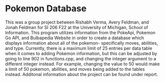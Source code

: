 # Pokemon Database
This was a group project between Rishabh Verma, Avery Feldman, and Jonah Feldman for SI 206 F22 at the University of Michigan, School of Information. This program utilizes information from the PokeApi, Pokemon Go API, and Bulbapedia Website in order to create a database which displays information about all of the pokemon- specifically moves, abilities, and type. Currently, there is a maximum limit of 25 entries per data table when it comes to adding Pokemon information, but this can be adjusted by going to line 902 in functions.cpp, and changing the integer argument to a different integer instead. For example, changing the value to 50 would make a limit of 50 pokemon, abilities, and moves being added to the tables instead. Additonal information about the project can be found under report.
